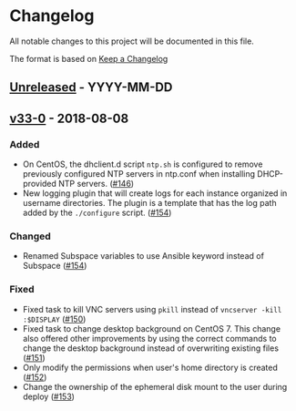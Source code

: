 # Changelog
All notable changes to this project will be documented in this file.

The format is based on [Keep a Changelog](http://keepachangelog.com/en/1.0.0/)

<!--
## [<exact release including patch>](<github compare url>) - <release date in YYYY-MM-DD>
### Added
  - <summary of new features>

### Changed
  - <for changes in existing functionality>

### Deprecated
  - <for soon-to-be removed features>

### Removed
  - <for now removed features>

### Fixed
  - <for any bug fixes>

### Security
  - <in case of vulnerabilities>
-->

## [Unreleased](https://github.com/cyverse/atmosphere/compare/v33-0...HEAD) - YYYY-MM-DD
## [v33-0](https://github.com/cyverse/atmosphere/compare/...v33-0) - 2018-08-08
### Added
  - On CentOS, the dhclient.d script `ntp.sh` is configured to remove previously
    configured NTP servers in ntp.conf when installing DHCP-provided NTP
    servers. ([#146](https://github.com/cyverse/atmosphere-ansible/pull/146))
  - New logging plugin that will create logs for each instance organized in
    username directories. The plugin is a template that has the log path added
    by the `./configure` script.
    ([#154](https://github.com/cyverse/atmosphere-ansible/pull/154))

### Changed
  - Renamed Subspace variables to use Ansible keyword instead of Subspace ([#154](https://github.com/cyverse/atmosphere-ansible/pull/154))

### Fixed
  - Fixed task to kill VNC servers using `pkill` instead of `vncserver -kill
    :$DISPLAY`
    ([#150](https://github.com/cyverse/atmosphere-ansible/pull/150))
  - Fixed task to change desktop background on CentOS 7. This change also
    offered other improvements by using the correct commands to change the
    desktop background instead of overwriting existing files
    ([#151](https://github.com/cyverse/atmosphere-ansible/pull/151))
  - Only modify the permissions when user's home directory is created
    ([#152](https://github.com/cyverse/atmosphere-ansible/pull/152))
  - Change the ownership of the ephemeral disk mount to the user during deploy
    ([#153](https://github.com/cyverse/atmosphere-ansible/pull/153))
